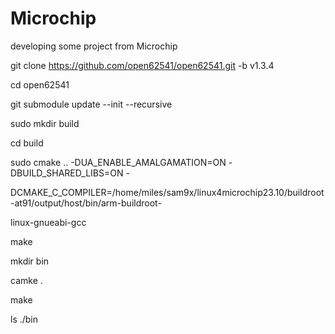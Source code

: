 # Microchip
developing some project from Microchip 




git clone https://github.com/open62541/open62541.git -b v1.3.4

cd open62541

git submodule update --init --recursive
 
sudo mkdir build

cd build

sudo cmake .. -DUA_ENABLE_AMALGAMATION=ON -DBUILD_SHARED_LIBS=ON -

DCMAKE_C_COMPILER=/home/miles/sam9x/linux4microchip23.10/buildroot-at91/output/host/bin/arm-buildroot-

linux-gnueabi-gcc 

make


mkdir bin

camke .

make

ls ./bin

